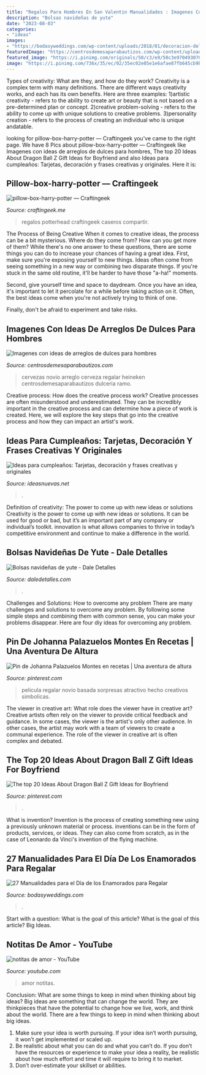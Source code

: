 ```yaml
---
title: "Regalos Para Hombres En San Valentin Manualidades : Imagenes Con Ideas De Arreglos De Dulces Para Hombres"
description: "Bolsas navideñas de yute"
date: "2023-08-03"
categories:
- "ideas"
images:
- "https://bodasyweddings.com/wp-content/uploads/2018/01/decoracion-del-cuarto.jpg"
featuredImage: "https://centrosdemesaparabautizos.com/wp-content/uploads/2017/01/arreglos-de-dulces-para-hombres-cervezas.jpg"
featured_image: "https://i.pinimg.com/originals/50/c3/e9/50c3e97049307091858c95495b82d4a7.jpg"
image: "https://i.pinimg.com/736x/35/ec/02/35ec02e05e1e6afae87fb645cb9bb4aa.jpg"
---
```



Types of creativity: What are they, and how do they work?
Creativity is a complex term with many definitions. There are different ways creativity works, and each has its own benefits. Here are three examples:
1)artistic creativity - refers to the ability to create art or beauty that is not based on a pre-determined plan or concept.
2)creative problem-solving - refers to the ability to come up with unique solutions to creative problems.
3)personality creation - refers to the process of creating an individual who is unique andatable.

	

		
looking for pillow-box-harry-potter — Craftingeek you've came to the right page. We have 8 Pics about pillow-box-harry-potter — Craftingeek like Imagenes con ideas de arreglos de dulces para hombres, The top 20 Ideas About Dragon Ball Z Gift Ideas for Boyfriend and also Ideas para cumpleaños: Tarjetas, decoración y frases creativas y originales. Here it is:
		
    
## Pillow-box-harry-potter — Craftingeek

<img loading=lazy src="https://i1.wp.com/craftingeek.me/wp-content/uploads/2016/07/pillow-box-harry-potter.jpg?ssl=1" onerror="this.onerror=null;this.src='https://tse2.mm.bing.net/th?id=OIP.93-g5NlXyCwatfysu5OQ5AHaEK&amp;pid=15.1';" alt="pillow-box-harry-potter — Craftingeek">

_Source: craftingeek.me_

>regalos potterhead craftingeek caseros compartir. 

	

The Process of Being Creative
When it comes to creative ideas, the process can be a bit mysterious. Where do they come from? How can you get more of them? While there's no one answer to these questions, there are some things you can do to increase your chances of having a great idea.
First, make sure you're exposing yourself to new things. Ideas often come from seeing something in a new way or combining two disparate things. If you're stuck in the same old routine, it'll be harder to have those "a-ha!" moments.

 Second, give yourself time and space to daydream. Once you have an idea, it's important to let it percolate for a while before taking action on it. Often, the best ideas come when you're not actively trying to think of one.

Finally, don't be afraid to experiment and take risks.

    
## Imagenes Con Ideas De Arreglos De Dulces Para Hombres

<img loading=lazy src="https://centrosdemesaparabautizos.com/wp-content/uploads/2017/01/arreglos-de-dulces-para-hombres-cervezas.jpg" onerror="this.onerror=null;this.src='https://tse1.mm.bing.net/th?id=OIP.AkMEPZmwZD8TeIWFxVQT2gHaMH&amp;pid=15.1';" alt="Imagenes con ideas de arreglos de dulces para hombres">

_Source: centrosdemesaparabautizos.com_

>cervezas novio arreglo cerveza regalar heineken centrosdemesaparabautizos dulceria ramo. 

	

Creative process: How does the creative process work?
Creative processes are often misunderstood and underestimated. They can be incredibly important in the creative process and can determine how a piece of work is created. Here, we will explore the key steps that go into the creative process and how they can impact an artist's work.

    
## Ideas Para Cumpleaños: Tarjetas, Decoración Y Frases Creativas Y Originales

<img loading=lazy src="https://ideasnuevas.net/wp-content/uploads/2017/09/5b4813d48769bf9a8757de365b9c0f4c.jpg" onerror="this.onerror=null;this.src='https://tse2.mm.bing.net/th?id=OIP.qCeCXFhn6BRImh9-HsbFjQHaFq&amp;pid=15.1';" alt="Ideas para cumpleaños: Tarjetas, decoración y frases creativas y originales">

_Source: ideasnuevas.net_

>. 

	

Definition of creativity: The power to come up with new ideas or solutions
Creativity is the power to come up with new ideas or solutions. It can be used for good or bad, but it’s an important part of any company or individual’s toolkit. innovation is what allows companies to thrive in today’s competitive environment and continue to make a difference in the world.

    
## Bolsas Navideñas De Yute - Dale Detalles

<img loading=lazy src="https://i2.wp.com/www.daledetalles.com/wp-content/uploads/2016/12/bolsas-de-yute11.jpg" onerror="this.onerror=null;this.src='https://tse3.mm.bing.net/th?id=OIP.MtY4lLsz8KpC5OI4JicSqQHaLI&amp;pid=15.1';" alt="Bolsas navideñas de yute - Dale Detalles">

_Source: daledetalles.com_

>. 

	

Challenges and Solutions: How to overcome any problem
There are many challenges and solutions to overcome any problem. By following some simple steps and combining them with common sense, you can make your problems disappear. Here are four diy ideas for overcoming any problem.

    
## Pin De Johanna Palazuelos Montes En Recetas | Una Aventura De Altura

<img loading=lazy src="https://i.pinimg.com/originals/50/c3/e9/50c3e97049307091858c95495b82d4a7.jpg" onerror="this.onerror=null;this.src='https://tse3.mm.bing.net/th?id=OIP.TXGd1O7O1f775s2zErov0wHaJ3&amp;pid=15.1';" alt="Pin de Johanna Palazuelos Montes en recetas | Una aventura de altura">

_Source: pinterest.com_

>pelicula regalar novio basada sorpresas atractivo hecho creativos simbolicas. 

	

The viewer in creative art: What role does the viewer have in creative art?
Creative artists often rely on the viewer to provide critical feedback and guidance. In some cases, the viewer is the artist's only other audience. In other cases, the artist may work with a team of viewers to create a communal experience. The role of the viewer in creative art is often complex and debated.

    
## The Top 20 Ideas About Dragon Ball Z Gift Ideas For Boyfriend

<img loading=lazy src="https://i.pinimg.com/736x/35/ec/02/35ec02e05e1e6afae87fb645cb9bb4aa.jpg" onerror="this.onerror=null;this.src='https://tse4.mm.bing.net/th?id=OIP.EAxnhK4CAa-9Ii8KGyLO6AHaHY&amp;pid=15.1';" alt="The top 20 Ideas About Dragon Ball Z Gift Ideas for Boyfriend">

_Source: pinterest.com_

>. 

	

What is invention?
Invention is the process of creating something new using a previously unknown material or process. inventions can be in the form of products, services, or ideas. They can also come from scratch, as in the case of Leonardo da Vinci's invention of the flying machine.

    
## 27 Manualidades Para El Día De Los Enamorados Para Regalar

<img loading=lazy src="https://bodasyweddings.com/wp-content/uploads/2018/01/decoracion-del-cuarto.jpg" onerror="this.onerror=null;this.src='https://tse1.mm.bing.net/th?id=OIP.rCfSy9E2CgCalXlkptrB6gAAAA&amp;pid=15.1';" alt="27 Manualidades para el Día de los Enamorados para Regalar">

_Source: bodasyweddings.com_

>. 

	

Start with a question: What is the goal of this article?
What is the goal of this article? Big Ideas.

    
## Notitas De Amor - YouTube

<img loading=lazy src="https://i.ytimg.com/vi/aVHhwMmi6Sk/maxresdefault.jpg" onerror="this.onerror=null;this.src='https://tse2.mm.bing.net/th?id=OIP.v9OoZk1f2i74t4hPK0eikAHaEK&amp;pid=15.1';" alt="notitas de amor - YouTube">

_Source: youtube.com_

>amor notitas. 

	

Conclusion: What are some things to keep in mind when thinking about big ideas?
Big ideas are something that can change the world. They are thinkpieces that have the potential to change how we live, work, and think about the world. There are a few things to keep in mind when thinking about big ideas. 
1. Make sure your idea is worth pursuing. If your idea isn’t worth pursuing, it won’t get implemented or scaled up. 
2. Be realistic about what you can do and what you can’t do. If you don’t have the resources or experience to make your idea a reality, be realistic about how much effort and time it will require to bring it to market. 
3. Don’t over-estimate your skillset or abilities.

